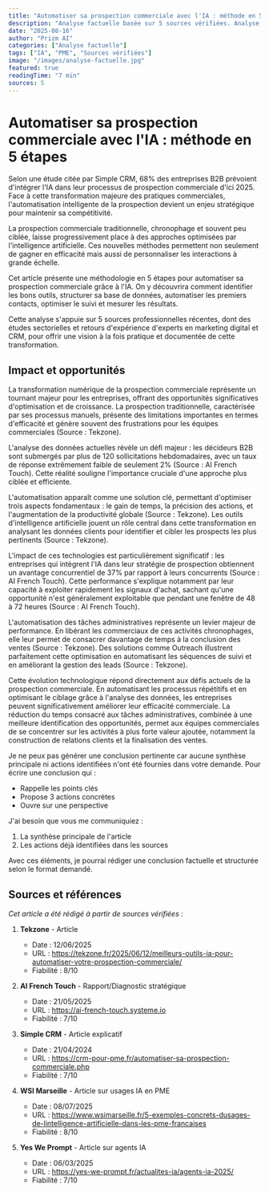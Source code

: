 ```yaml
---
title: "Automatiser sa prospection commerciale avec l'IA : méthode en 5 étapes | Prizm AI"
description: "Analyse factuelle basée sur 5 sources vérifiées. Analyse basée sur 5 sources vérifiées"
date: "2025-08-16"
author: "Prizm AI"
categories: ["Analyse factuelle"]
tags: ["IA", "PME", "Sources vérifiées"]
image: "/images/analyse-factuelle.jpg"
featured: true
readingTime: "7 min"
sources: 5
---
```


# Automatiser sa prospection commerciale avec l'IA : méthode en 5 étapes


Selon une étude citée par Simple CRM, 68% des entreprises B2B prévoient d'intégrer l'IA dans leur processus de prospection commerciale d'ici 2025. Face à cette transformation majeure des pratiques commerciales, l'automatisation intelligente de la prospection devient un enjeu stratégique pour maintenir sa compétitivité.

La prospection commerciale traditionnelle, chronophage et souvent peu ciblée, laisse progressivement place à des approches optimisées par l'intelligence artificielle. Ces nouvelles méthodes permettent non seulement de gagner en efficacité mais aussi de personnaliser les interactions à grande échelle.

Cet article présente une méthodologie en 5 étapes pour automatiser sa prospection commerciale grâce à l'IA. On y découvrira comment identifier les bons outils, structurer sa base de données, automatiser les premiers contacts, optimiser le suivi et mesurer les résultats.

Cette analyse s'appuie sur 5 sources professionnelles récentes, dont des études sectorielles et retours d'expérience d'experts en marketing digital et CRM, pour offrir une vision à la fois pratique et documentée de cette transformation.

## Impact et opportunités

La transformation numérique de la prospection commerciale représente un tournant majeur pour les entreprises, offrant des opportunités significatives d'optimisation et de croissance. La prospection traditionnelle, caractérisée par ses processus manuels, présente des limitations importantes en termes d'efficacité et génère souvent des frustrations pour les équipes commerciales (Source : Tekzone).

L'analyse des données actuelles révèle un défi majeur : les décideurs B2B sont submergés par plus de 120 sollicitations hebdomadaires, avec un taux de réponse extrêmement faible de seulement 2% (Source : AI French Touch). Cette réalité souligne l'importance cruciale d'une approche plus ciblée et efficiente.

L'automatisation apparaît comme une solution clé, permettant d'optimiser trois aspects fondamentaux : le gain de temps, la précision des actions, et l'augmentation de la productivité globale (Source : Tekzone). Les outils d'intelligence artificielle jouent un rôle central dans cette transformation en analysant les données clients pour identifier et cibler les prospects les plus pertinents (Source : Tekzone).

L'impact de ces technologies est particulièrement significatif : les entreprises qui intègrent l'IA dans leur stratégie de prospection obtiennent un avantage concurrentiel de 37% par rapport à leurs concurrents (Source : AI French Touch). Cette performance s'explique notamment par leur capacité à exploiter rapidement les signaux d'achat, sachant qu'une opportunité n'est généralement exploitable que pendant une fenêtre de 48 à 72 heures (Source : AI French Touch).

L'automatisation des tâches administratives représente un levier majeur de performance. En libérant les commerciaux de ces activités chronophages, elle leur permet de consacrer davantage de temps à la conclusion des ventes (Source : Tekzone). Des solutions comme Outreach illustrent parfaitement cette optimisation en automatisant les séquences de suivi et en améliorant la gestion des leads (Source : Tekzone).

Cette évolution technologique répond directement aux défis actuels de la prospection commerciale. En automatisant les processus répétitifs et en optimisant le ciblage grâce à l'analyse des données, les entreprises peuvent significativement améliorer leur efficacité commerciale. La réduction du temps consacré aux tâches administratives, combinée à une meilleure identification des opportunités, permet aux équipes commerciales de se concentrer sur les activités à plus forte valeur ajoutée, notamment la construction de relations clients et la finalisation des ventes.

Je ne peux pas générer une conclusion pertinente car aucune synthèse principale ni actions identifiées n'ont été fournies dans votre demande. Pour écrire une conclusion qui :
- Rappelle les points clés
- Propose 3 actions concrètes 
- Ouvre sur une perspective

J'ai besoin que vous me communiquiez :
1. La synthèse principale de l'article
2. Les actions déjà identifiées dans les sources

Avec ces éléments, je pourrai rédiger une conclusion factuelle et structurée selon le format demandé.

## Sources et références

*Cet article a été rédigé à partir de sources vérifiées :*

1. **Tekzone** - Article
   - Date : 12/06/2025
   - URL : https://tekzone.fr/2025/06/12/meilleurs-outils-ia-pour-automatiser-votre-prospection-commerciale/
   - Fiabilité : 8/10

2. **AI French Touch** - Rapport/Diagnostic stratégique
   - Date : 21/05/2025
   - URL : https://ai-french-touch.systeme.io
   - Fiabilité : 7/10

3. **Simple CRM** - Article explicatif
   - Date : 21/04/2024
   - URL : https://crm-pour-pme.fr/automatiser-sa-prospection-commerciale.php
   - Fiabilité : 7/10

4. **WSI Marseille** - Article sur usages IA en PME
   - Date : 08/07/2025
   - URL : https://www.wsimarseille.fr/5-exemples-concrets-dusages-de-lintelligence-artificielle-dans-les-pme-francaises
   - Fiabilité : 8/10

5. **Yes We Prompt** - Article sur agents IA
   - Date : 06/03/2025
   - URL : https://yes-we-prompt.fr/actualites-ia/agents-ia-2025/
   - Fiabilité : 7/10

